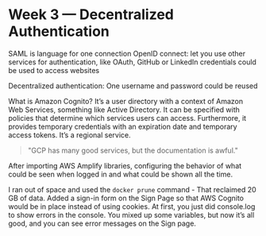 # Week 3 — Decentralized Authentication

SAML is language for one connection
OpenID connect: let you use other services for authentication, like OAuth,
GitHub or LinkedIn credentials could be used to access websites

Decentralized authentication: One username and password could be reused

What is Amazon Cognito? It’s a user directory with a context of Amazon Web Services, something like Active Directory. It can be specified with policies that determine which services users can access. Furthermore, it provides temporary credentials with an expiration date and temporary access tokens. It’s a regional service.

> "GCP has many good services, but the documentation is awful."

After importing AWS Amplify libraries, configuring the behavior of what could be seen when logged in and what could be shown all the time. 

I ran out of space and used the `docker prune` command - That reclaimed 20 GB of data. 
Added a sign-in form on the Sign Page so that AWS Cognito would be in place instead of using cookies. At first, you just did console.log to show errors in the console. You mixed up some variables, but now it’s all good, and you can see error messages on the Sign page.